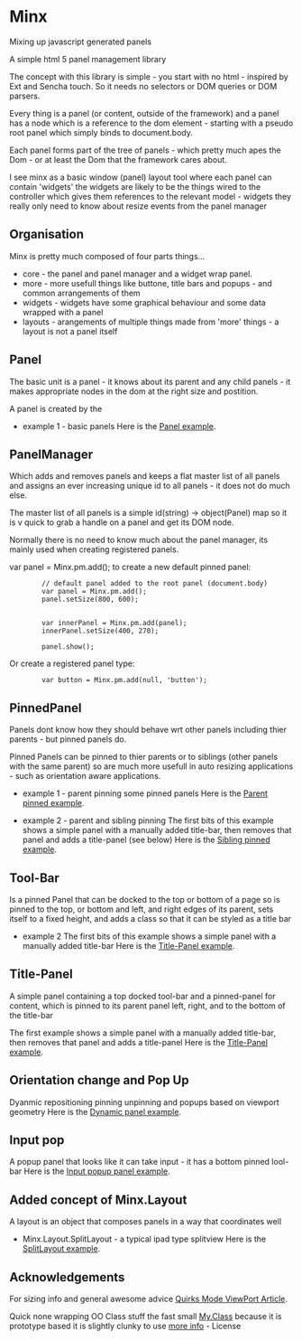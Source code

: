Minx
====

Mixing up javascript generated panels

A simple html 5 panel management library

The concept with this library is simple - you start with no html - inspired by Ext and Sencha touch.
So it needs no selectors or DOM queries or DOM parsers.

Every thing is a panel (or content, outside of the framework) and a panel has a node which is a reference to the dom element - starting with a pseudo root panel which simply binds to document.body.

Each panel forms part of the tree of panels - which pretty much apes the Dom - or at least the Dom that the framework cares about. 

I see minx as a basic window (panel) layout tool where each panel can contain 'widgets' the widgets are likely to be the things wired to  the controller which gives them references to the relevant model - widgets they really only need to know about resize events from the panel manager


Organisation
------------

Minx is pretty much composed of four parts things...

*   core 		- the panel and panel manager and a widget wrap panel. 	
*   more 		- more usefull things like buttone, title bars and popups - and common arrangements of them
*   widgets     - widgets have some graphical behaviour and some data wrapped with a panel
*   layouts		- arangements of multiple things made from 'more' things - a layout is not a panel itself


Panel
-----
The basic unit is a panel - it knows about its parent and any child panels - it makes appropriate nodes in the dom at the right size and postition.

A panel is created by the 

* example 1 - basic panels
Here is the [Panel example](http://mtk-play.appspot.com/stuff/html5.html).


PanelManager
------------
Which adds and removes panels and keeps a flat master list of all panels and assigns an ever increasing unique id to all panels - it does not do much else.

The master list of all panels is a simple id(string) -> object(Panel) map so it is v quick to grab a handle on a panel and get its DOM node.

Normally there is no need to know much about the panel manager, its mainly used when creating registered panels.

var panel = Minx.pm.add();  to create a new default pinned panel:

			// default panel added to the root panel (document.body)
			var panel = Minx.pm.add();
			panel.setSize(800, 600);

            
            var innerPanel = Minx.pm.add(panel);
            innerPanel.setSize(400, 270);

            panel.show();

Or create a registered panel type:

			var button = Minx.pm.add(null, 'button');

PinnedPanel
-----------

Panels dont know how they should behave wrt other panels including thier parents - but pinned panels do.

Pinned Panels can be pinned to thier parents or to siblings (other panels with the same parent) so are much more usefull in auto resizing applications - such as orientation aware applications.

* example 1 - parent pinning
some pinned panels
Here is the [Parent pinned example](http://mtk-play.appspot.com/stuff/html6.html).

* example 2 - parent and sibling pinning
The first bits of this example shows a simple panel with a manually added title-bar, then removes that panel and adds a title-panel (see below)
Here is the [Sibling pinned example](http://mtk-play.appspot.com/stuff/html7.html).


Tool-Bar
---------
Is a pinned Panel that can be docked to the top or bottom of a page so is pinned to the top, or bottom and left, and right edges of its parent, sets itself to a fixed height, and adds a class so that it can be styled as a title bar

* example 2
The first bits of this example shows a simple panel with a manually added title-bar
Here is the [Title-Panel example](http://mtk-play.appspot.com/stuff/html8.html).


Title-Panel 
-----------

A simple panel containing a top docked tool-bar and a pinned-panel for content, which is pinned to its parent panel left, right, and to the bottom of the title-bar


The first example shows a simple panel with a manually added title-bar, then removes that panel and adds a title-panel
Here is the [Title-Panel example](http://mtk-play.appspot.com/stuff/html8.html).

Orientation change and Pop Up
-----------------------------

Dyanmic repositioning pinning unpinning and popups based on viewport geometry
Here is the [Dynamic panel example](http://mtk-play.appspot.com/stuff/html9.html).


Input pop
---------

A popup panel that looks like it can take input - it has a bottom pinned lool-bar
Here is the [Input popup panel example](http://mtk-play.appspot.com/stuff/html9-a.html).


Added concept of Minx.Layout
----------------------------

A layout is an object that composes panels in a way that coordinates well

* Minx.Layout.SplitLayout - a typical ipad type splitview
Here is the [SplitLayout example](http://mtk-play.appspot.com/stuff/html10.html).




Acknowledgements
----------------

For sizing info and general awesome advice  [Quirks Mode ViewPort Article](http://www.quirksmode.org/mobile/viewports.html).

Quick none wrapping OO Class stuff the fast small [My.Class](https://github.com/jiem/my-class) because it is prototype based it is slightly clunky to use [more info](http://myjs.fr/my-class/) - License

